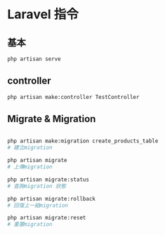 # Laravel 指令

## 基本

```bash
php artisan serve
```

## controller

```bash
php artisan make:controller TestController
```

## Migrate & Migration

```bash

php artisan make:migration create_products_table
# 建立migration

php artisan migrate
# 上傳migration

php artisan migrate:status
# 查詢migration 狀態

php artisan migrate:rollback
# 回復上一組migration

php artisan migrate:reset
# 重置migration

```
